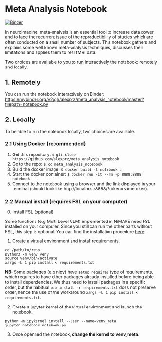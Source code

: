 # Meta Analysis Notebook

[![Binder](https://mybinder.org/badge_logo.svg)](https://mybinder.org/v2/gh/alexprz/meta_analysis_notebook/master?filepath=notebook.py)

In neuroimaging, meta-analysis is an essential tool to increase data power and to face the recurrent issue of the reproductibility of studies which are often conducted on a small number of subjects.
This notebook gathers and explains some well known meta-analysis techniques, discusses their limitations and applies them to real fMRI data.

Two choices are available to you to run interactively the notebook: remotely and locally.

## 1. Remotely
You can run the notebook interactively on Binder:
https://mybinder.org/v2/gh/alexprz/meta_analysis_notebook/master?filepath=notebook.py

## 2. Locally
To be able to run the notebook locally, two choices are available.

### 2.1 Using Docker (recommended)

1. Get this repository: `$ git clone https://github.com/alexprz/meta_analysis_notebook`
2. Go to the repo: `$ cd meta_analysis_notebook`
3. Build the docker image: `$ docker build -t notebook .`
4. Start the docker container: `$ docker run -it --rm -p 8888:8888 notebook`
5. Connect to the notebook using a browser and the link displayed in your terminal (should look like http://localhost:8888/?token=sometoken).

### 2.2 Manual install (requires FSL on your computer)

0. Install FSL (optional)

Some functions (e.g Multi Level GLM) implemented in NiMARE need FSL installed on your computer. Since you still can run the other parts without FSL, this step is optional.
You can find the installation procedure [here](https://fsl.fmrib.ox.ac.uk/fsl/fslwiki/FslInstallation).

1. Create a virtual environment and install requirements.

```
cd /path/to/repo
python3 -m venv venv
source venv/bin/activate
xargs -L 1 pip install < requirements.txt
```

**NB:** Some packages (e.g nipy) have `setup_requires` type of requirements, which requires to have other packages already installed before being able to install dependencies. We thus need to install packages in a specific order, but the habitual `pip install -r requirements.txt` does not preserve order, hence the use of the workaround `xargs -L 1 pip install < requirements.txt`.

2. Create a jupyter kernel of the virtual environment and launch the notebook.

```
python -m ipykernel install --user --name=venv_meta
jupyter notebook notebook.py
```

3. Once openned the notebook, **change the kernel to venv_meta**.


